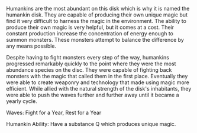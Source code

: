 Humankins are the most abundant on this disk which is why it is named the humankin disk. They are capable of producing their own unique magic but find it very difficult to harness the magic in the environment. The ability to produce their own magic is very helpful, but it comes at a cost. Their constant production increase the concentration of energy enough to summon monsters. These monsters attempt to balance the difference by any means possible.

Despite having to fight monsters every step of the way, humankins progressed remarkably quickly to the point where they were the most abundance species on the disc. They were capable of fighting back monsters with the magic that called them in the first place. Eventually they were able to create weaponry and technology that made using magic more efficient. While allied with the natural strength of the disk's inhabitants, they were able to push the waves further and further away until it became a yearly cycle.

Waves: Fight for a Year, Rest for a Year

Humankin Ability: Have a substance Q which produces unique magic.